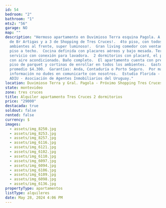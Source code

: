 ```yaml
---
id: 54
bedroom: "2"
bathroom: "1"
mts2: "56"
garage: NO
map: ""
description: "Hermoso apartamento en Duvimioso Terra esquina Pagola. A 1 cuadra
  de Br Artigas y a 3 de Shopping de Tres Cruces!.  4to piso, con todos sus
  ambientes al frente, super luminoso!.  Gran living comedor con ventanal de
  piso a techo.  Cocina definida con placares aéreos y bajo mesada. Terraza de
  servicio con conexión para lavadora.  2 dormitorios con placard, el principal
  con aire acondicionado. Baño completo.  El apartamento cuenta con precioso
  piso de parquet y cortinas de enrollar en todos los ambientes.  Gastos comunes
  promedio $4.300.  Garantías: Anda, Contaduría o Porto Seguro.  Por mas
  información no dudes en comunicarte con nosotros.  Estudio Florida - socio
  ADIU - Asociación de Agentes Inmobiliarios del Uruguay."
location: Duvimioso Terra y Gral. Pagola - Próximo Shopping Tres Cruces
state: montevideo
zone: tres cruces
title: Alquiler apartamento Tres Cruces 2 dormitorios
price: "29000"
destacada: true
soldout: false
rented: false
currency: $
images:
  - assets/img_8250.jpg
  - assets/img_8253.jpg
  - assets/img_8257.jpg
  - assets/img_6116.jpg
  - assets/img_6121.jpg
  - assets/img_6102.jpg
  - assets/img_6110.jpg
  - assets/img_6097.jpg
  - assets/img_6094.jpg
  - assets/img_6106.jpg
  - assets/img_6109.jpg
  - assets/img_6098.jpg
  - assets/img_6136.jpg
propertyType: apartamentos
listType: alquileres
date: May 28, 2024 4:06 PM
---
```

